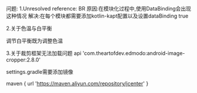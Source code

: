 问题:
1.Unresolved reference: BR
原因:在模块化过程中,使用DataBinding会出现这种情况
解决:在每个模块都需要添加kotlin-kapt配置以及设置dataBinding true

2.关于色温与白平衡

调节白平衡既为调整色温

3.关于裁剪框架无法加载问题
api 'com.theartofdev.edmodo:android-image-cropper:2.8.0'

settings.gradle需要添加镜像

maven { url 'https://maven.aliyun.com/repository/jcenter' }

